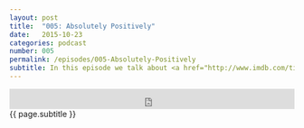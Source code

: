 ```yaml
---
layout: post
title:  "005: Absolutely Positively"
date:   2015-10-23
categories: podcast
number: 005
permalink: /episodes/005-Absolutely-Positively
subtitle: In this episode we talk about <a href="http://www.imdb.com/title/tt0119396/?ref_=fn_al_tt_1">Jackie Brown</a>'s wonderful cinematography, the cinematic quality of its musical score, and of course  the always burning question; where does it rank among Tarantino's filmography ?
---
```


<iframe frameborder='0' height='36px' scrolling='no' seamless src='https://simplecast.fm/e/19107?style=dark' width='100%'></iframe>

<br>
<span class="episode_text">
{{ page.subtitle }}
</span>
<br><br>
